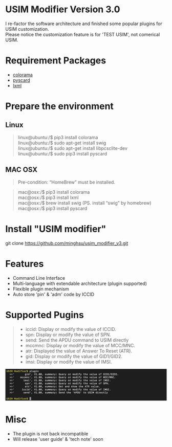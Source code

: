 # USIM Modifier Version 3.0

I re-factor the software architecture and finished some popular plugins for USIM customization.  
Please notice the customization feature is for 'TEST USIM', not comerical USIM.

# Requirement Packages

- [colorama](https://pypi.org/project/colorama/)
- [pyscard](https://pyscard.sourceforge.io/)  
- [lxml](https://lxml.de/)  

# Prepare the environment

## Linux
> linux@ubuntu:/$ pip3 install colorama  
> linux@ubuntu:/$ sudo apt-get install swig  
> linux@ubuntu:/$ sudo apt-get install libpcsclite-dev  
> linux@ubuntu:/$ sudo pip3 install pyscard

## MAC OSX
> Pre-condition: “HomeBrew” must be installed.  
  
> mac@osx:/$ pip3 install colorama  
> mac@osx:/$ pip3 install lxml  
> mac@osx:/$ brew install swig  (PS. install “swig” by homebrew)  
> mac@osx:/$ pip3 install pyscard  

# Install "USIM modifier"

git clone https://github.com/minghsu/usim_modifier_v3.git

# Features

- Command Line Interface
- Multi-language with extendable architecture (plugin supported)
- Flexible plugin mechanism
- Auto store 'pin' & 'adm' code by ICCID

# Supported Pugins

> - iccid: Display or modify the value of ICCID.
> - spn: Display or modify the value of SPN.
> - send: Send the APDU command to USIM directly
> - mccmnc: Display or modify the value of MCC/MNC.
> - atr: Displayed the value of Answer To Reset (ATR).
> - gid: Display or modify the value of GID1/GID2.
> - imsi: Display or modify the value of IMSI.

![plugin](https://github.com/minghsu/usim_modifier_v3/blob/master/docs/images/plugin.png)

# Misc

- The plugin is not back incompatible
- Will release 'user guide' & 'tech note' soon
